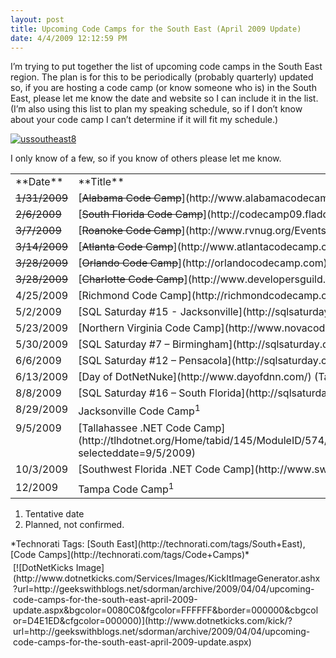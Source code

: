 ```yaml
---
layout: post
title: Upcoming Code Camps for the South East (April 2009 Update)
date: 4/4/2009 12:12:59 PM
---
```


I’m trying to put together the list of upcoming code camps in the South East region. The plan is for this to be periodically (probably quarterly) updated so, if you are hosting a code camp (or know someone who is) in the South East, please let me know the date and website so I can include it in the list. (I’m also using this list to plan my speaking schedule, so if I don’t know about your code camp I can’t determine if it will fit my schedule.)

[![ussoutheast8](http://gwb.blob.core.windows.net/sdorman/WindowsLiveWriter/UpcomingCodeCampsfortheSouthEastApril200_A80D/ussoutheast8_thumb.gif "ussoutheast8")](http://gwb.blob.core.windows.net/sdorman/WindowsLiveWriter/UpcomingCodeCampsfortheSouthEastApril200_A80D/ussoutheast8_2.gif) 

I only know of a few, so if you know of others please let me know.
  <table border="0" cellspacing="0" cellpadding="4" width="583"><tbody>     <tr>       <td valign="top" width="143">**Date** </td>        <td valign="top" width="353">**Title** </td>        <td valign="top" width="85">**Speaking**? </td>     </tr>      <tr>       <td valign="top" width="147"><strike>1/31/2009 </strike></td>        <td valign="top" width="339">[<strike>Alabama Code Camp</strike>](http://www.alabamacodecamp.com/)</td>        <td valign="top" width="98"><strike>N</strike></td>     </tr>      <tr>       <td valign="top" width="147"><strike>2/6/2009</strike></td>        <td valign="top" width="335">[<strike>South Florida Code Camp</strike>](http://codecamp09.fladotnet.com/)</td>        <td valign="top" width="103"><strike>Y</strike></td>     </tr>      <tr>       <td valign="top" width="146"><strike>3/7/2009</strike></td>        <td valign="top" width="332">[<strike>Roanoke Code Camp</strike>](http://www.rvnug.org/Events_view.aspx?Eventid=90)</td>        <td valign="top" width="107"><strike>N</strike></td>     </tr>      <tr>       <td valign="top" width="145"><strike>3/14/2009</strike></td>        <td valign="top" width="330">[<strike>Atlanta Code Camp</strike>](http://www.atlantacodecamp.com/)</td>        <td valign="top" width="110"><strike>N</strike></td>     </tr>      <tr>       <td valign="top" width="145"><strike>3/28/2009</strike></td>        <td valign="top" width="328">[<strike>Orlando Code Camp</strike>](http://orlandocodecamp.com)</td>        <td valign="top" width="113"><strike>Y</strike></td>     </tr>      <tr>       <td valign="top" width="145"><strike>3/28/2009</strike></td>        <td valign="top" width="328">[<strike>Charlotte Code Camp</strike>](http://www.developersguild.org/Default.aspx?tabid=32&Event=130)</td>        <td valign="top" width="113"><strike>N</strike></td>     </tr>      <tr>       <td valign="top" width="145">4/25/2009</td>        <td valign="top" width="328">[Richmond Code Camp](http://richmondcodecamp.org/)</td>        <td valign="top" width="113">N</td>     </tr>      <tr>       <td valign="top" width="145">5/2/2009</td>        <td valign="top" width="328">[SQL Saturday #15 - Jacksonville](http://sqlsaturday.com/schedule.aspx?eventid=19)</td>        <td valign="top" width="113">N</td>     </tr>      <tr>       <td valign="top" width="145">5/23/2009</td>        <td valign="top" width="328">[Northern Virginia Code Camp](http://www.novacodecamp.org/)</td>        <td valign="top" width="113">N</td>     </tr>      <tr>       <td valign="top" width="145">5/30/2009</td>        <td valign="top" width="328">[SQL Saturday #7 – Birmingham](http://sqlsaturday.com/eventhome.aspx?eventid=9)</td>        <td valign="top" width="113">N</td>     </tr>      <tr>       <td valign="top" width="145">6/6/2009</td>        <td valign="top" width="328">[SQL Saturday #12 – Pensacola](http://sqlsaturday.com/eventhome.aspx?eventid=18)</td>        <td valign="top" width="113">N</td>     </tr>      <tr>       <td valign="top" width="145">6/13/2009</td>        <td valign="top" width="328">[Day of DotNetNuke](http://www.dayofdnn.com/) (Tampa)</td>        <td valign="top" width="113">N</td>     </tr>      <tr>       <td valign="top" width="145">8/8/2009</td>        <td valign="top" width="328">[SQL Saturday #16 – South Florida](http://sqlsaturday.com/eventhome.aspx?eventid=20)</td>        <td valign="top" width="113">N</td>     </tr>      <tr>       <td valign="top" width="145">8/29/2009</td>        <td valign="top" width="328">Jacksonville Code Camp<sup>1</sup></td>        <td valign="top" width="113">Y</td>     </tr>      <tr>       <td valign="top" width="145">9/5/2009</td>        <td valign="top" width="328">[Tallahassee .NET Code Camp](http://tlhdotnet.org/Home/tabid/145/ModuleID/574/ItemID/90/mctl/EventDetails/Default.aspx?selecteddate=9/5/2009)</td>        <td valign="top" width="113">?</td>     </tr>      <tr>       <td valign="top" width="145">10/3/2009</td>        <td valign="top" width="328">[Southwest Florida .NET Code Camp](http://www.swfldev.net/)</td>        <td valign="top" width="113">Y<sup>2</sup></td>     </tr>      <tr>       <td valign="top" width="145">12/2009</td>        <td valign="top" width="328">Tampa Code Camp<sup>1</sup></td>        <td valign="top" width="113">Y</td>     </tr>   </tbody></table>  

1.  Tentative date 
2.  Planned, not confirmed.   

  <div style="padding-bottom: 0px; margin: 0px; padding-left: 0px; padding-right: 0px; display: inline; float: none; padding-top: 0px" id="scid:0767317B-992E-4b12-91E0-4F059A8CECA8:5cd62e51-db88-4b54-8cfe-57e276026d2e" class="wlWriterSmartContent">*Technorati Tags: [South East](http://technorati.com/tags/South+East), [Code Camps](http://technorati.com/tags/Code+Camps)*</div><div class="wlWriterHeaderFooter" style="text-align:left; margin:0px; padding:4px 4px 4px 4px;">[![DotNetKicks Image](http://www.dotnetkicks.com/Services/Images/KickItImageGenerator.ashx?url=http://geekswithblogs.net/sdorman/archive/2009/04/04/upcoming-code-camps-for-the-south-east-april-2009-update.aspx&bgcolor=0080C0&fgcolor=FFFFFF&border=000000&cbgcolor=D4E1ED&cfgcolor=000000)](http://www.dotnetkicks.com/kick/?url=http://geekswithblogs.net/sdorman/archive/2009/04/04/upcoming-code-camps-for-the-south-east-april-2009-update.aspx)</div>
